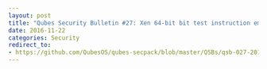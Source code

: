 ```yaml
---
layout: post
title: "Qubes Security Bulletin #27: Xen 64-bit bit test instruction emulation broken (XSA 195)"
date: 2016-11-22
categories: Security
redirect_to:
- https://github.com/QubesOS/qubes-secpack/blob/master/QSBs/qsb-027-2016.txt
---
```

